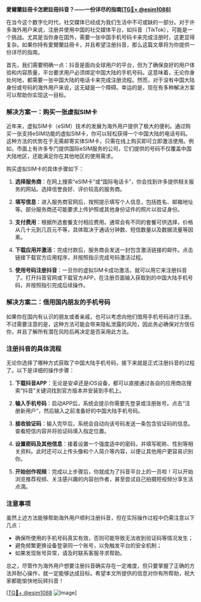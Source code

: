 **愛爾蘭註冊卡怎麽註冊抖音？——一份详尽的指南[[TG💪+ @esim1088](https://t.me/s/esim1088)]**

在当今这个数字化时代，社交媒体已经成为我们生活中不可或缺的一部分。对于许多海外用户来说，注册并使用中国的社交媒体平台，如抖音（TikTok），可能是一个挑战。尤其是当你身在国外，需要一张中国手机号码卡来完成注册时，这更显得复杂。如果你持有愛爾蘭註冊卡，并且希望注册抖音，那么这篇文章将为你提供一份详尽的指南。

首先，我们需要明确一点：抖音是面向全球用户的平台，但为了确保良好的用户体验和内容质量，平台要求用户必须绑定中国大陆的手机号码。这意味着，无论你身处何地，都需要一张中国大陆的电话卡来完成注册流程。然而，对于没有中国大陆身份或号码的海外用户来说，这无疑是一个障碍。幸运的是，现在有多种解决方案可以帮助你实现这一目标。

### 解决方案一：购买一张虚拟SIM卡

近年来，虚拟SIM卡（eSIM）技术的发展为海外用户提供了极大的便利。通过购买一张支持eSIM功能的虚拟SIM卡，你可以轻松获得一个中国大陆的电话号码。这种方法的优势在于无需邮寄实体SIM卡，只需在线上购买即可立即激活使用。例如，市面上有许多专门提供国际eSIM服务的公司，它们提供的号码不仅覆盖中国大陆地区，还能满足你在其他地区的使用需求。

购买虚拟SIM卡的具体步骤如下：

1. **选择服务商**：在网上搜索“eSIM卡”或“国际电话卡”，你会找到许多提供相关服务的网站。选择信誉良好、评价较高的服务商。
   
2. **填写信息**：进入服务商官网后，按照提示填写个人信息，包括姓名、邮箱地址等。部分服务商还可能要求上传护照或其他身份证件的照片以验证身份。

3. **支付费用**：根据所选套餐支付相应费用。通常会有不同的套餐可供选择，价格从几十元到几百元不等，具体取决于通话分钟数、短信数量以及数据流量等因素。

4. **下载应用并激活**：完成付款后，服务商会发送一封包含激活链接的邮件。点击链接下载官方应用程序，并按照指示完成号码激活过程。

5. **使用号码注册抖音**：一旦你的虚拟SIM卡成功激活，就可以用它来注册抖音了。打开抖音官网或下载官方APP，在注册页面输入获取到的中国大陆手机号码，并按照指引完成后续操作。

### 解决方案二：借用国内朋友的手机号码

如果你在国内有认识的朋友或者亲戚，也可以考虑向他们借用手机号码进行注册。不过需要注意的是，这种方法可能会带来隐私泄露的风险，因此务必确保对方信任你，并且了解所有潜在风险后再决定是否采用此方法。

### 注册抖音的具体流程

无论你选择了哪种方式获取了中国大陆手机号码，接下来就是正式注册抖音的过程了。以下是详细的操作步骤：

1. **下载抖音APP**：无论是安卓还是iOS设备，都可以直接通过各自的应用商店搜索“抖音”关键词找到官方版本并安装到手机上。

2. **输入手机号码**：启动APP后，系统会提示你需要先登录或注册账号。点击“注册新用户”，然后输入之前准备好的中国大陆手机号码。

3. **接收验证码**：输入完毕后，系统会自动向该号码发送一条包含验证码的信息。查看短信内容并将验证码填入指定位置。

4. **设置密码及其他信息**：接着设置一个强度适中的密码，并填写昵称、性别等相关资料。此时还可以上传头像和个人简介等内容，以便让其他用户更容易识别你。

5. **开始创作视频**：完成以上步骤后，你就成为了抖音平台上的一员啦！可以开始浏览推荐视频、关注感兴趣的内容创作者，甚至尝试自己拍摄短视频分享生活点滴。

### 注意事项

虽然上述方法能够帮助海外用户顺利注册抖音，但在实际操作过程中仍需注意以下几点：

- 确保所使用的手机号码真实有效，否则可能导致无法收到验证码等情况发生；
- 避免频繁更换设备登录同一个账号，以免触发平台的安全机制；
- 如果发现账号异常，请及时联系客服寻求帮助。

总之，尽管作为海外用户想要注册抖音确实存在一定难度，但只要掌握了正确的方法并耐心操作，就一定能够达成目标。希望本文所提供的信息对你有所帮助，祝大家都能愉快地玩转抖音！

[[TG💪+ @esim1088](https://t.me/s/esim1088) ![Image](https://i.postimg.cc/4NQfJmqS/Snipaste-2025-05-13-00-14-12.png)]